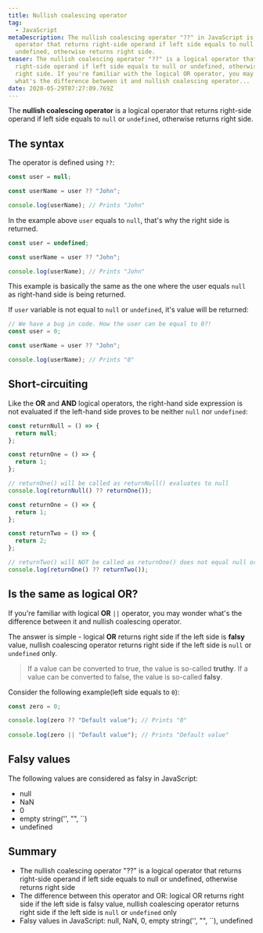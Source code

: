 ```yaml
---
title: Nullish coalescing operator
tag:
  - JavaScript
metaDescription: The nullish coalescing operator "??" in JavaScript is a logical
  operator that returns right-side operand if left side equals to null or
  undefined, otherwise returns right side.
teaser: The nullish coalescing operator "??" is a logical operator that returns
  right-side operand if left side equals to null or undefined, otherwise returns
  right side. If you're familiar with the logical OR operator, you may wonder
  what's the difference between it and nullish coalescing operator...
date: 2020-05-29T07:27:09.769Z
---
```

The **nullish coalescing operator** is a logical operator that returns right-side operand if left side equals to `null` or `undefined`, otherwise returns right side.

## The syntax

The operator is defined using `??`:

```javascript
const user = null;

const userName = user ?? "John";

console.log(userName); // Prints "John"
```

In the example above `user` equals to `null`, that's why the right side is returned.

```javascript
const user = undefined;

const userName = user ?? "John";

console.log(userName); // Prints "John"
```

This example is basically the same as the one where the user equals `null` as right-hand side is being returned.

If `user` variable is not equal to `null` or `undefined`, it's value will be returned:

```javascript
// We have a bug in code. How the user can be equal to 0?!
const user = 0;

const userName = user ?? "John";

console.log(userName); // Prints "0"
```

## Short-circuiting

Like the **OR** and **AND** logical operators, the right-hand side expression is not evaluated if the left-hand side proves to be neither `null` nor `undefined`:

```javascript
const returnNull = () => {
  return null;
};

const returnOne = () => {
  return 1;
};

// returnOne() will be called as returnNull() evaluates to null
console.log(returnNull() ?? returnOne());
```

```javascript
const returnOne = () => {
  return 1;
};

const returnTwo = () => {
  return 2;
};

// returnTwo() will NOT be called as returnOne() does not equal null or undefined
console.log(returnOne() ?? returnTwo());
```

## Is the same as logical OR?

If you're familiar with logical **OR** `||` operator, you may wonder what's the difference between it and nullish coalescing operator.

The answer is simple - logical **OR** returns right side if the left side is **falsy** value, nullish coalescing operator returns right side if the left side is `null` or `undefined` only.

> If a value can be converted to true, the value is so-called **truthy**. If a value can be converted to false, the value is so-called **falsy**.

Consider the following example(left side equals to `0`):

```javascript
const zero = 0;

console.log(zero ?? "Default value"); // Prints "0"
            
console.log(zero || "Default value"); // Prints "Default value"
```

## Falsy values

The following values are considered as falsy in JavaScript:

* null
* NaN
* 0
* empty string('', "", \`\`)
* undefined

## Summary

* The nullish coalescing operator "??" is a logical operator that returns right-side operand if left side equals to null or undefined, otherwise returns right side
* The difference between this operator and OR: logical OR returns right side if the left side is falsy value, nullish coalescing operator returns right side if the left side is `null` or `undefined` only
* Falsy values in JavaScript: null, NaN, 0, empty string('', "", \`\`), undefined
